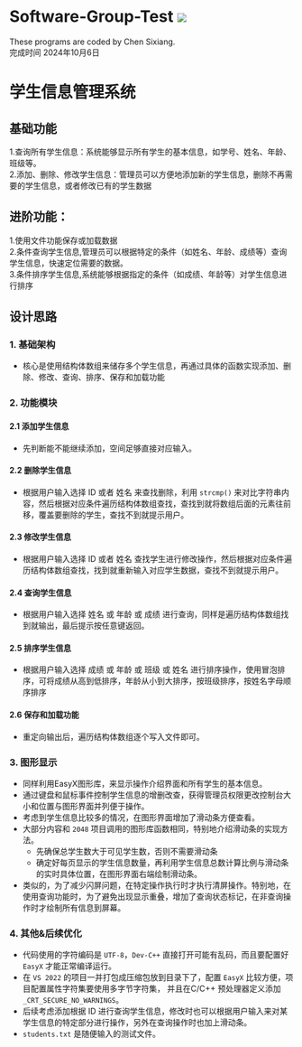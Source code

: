 # Software-Group-Test ![](https://komarev.com/ghpvc/?username=Chen-dll)
These programs are coded by Chen Sixiang.  
完成时间 2024年10月6日  
# 学生信息管理系统
## 基础功能
1.查询所有学生信息：系统能够显示所有学生的基本信息，如学号、姓名、年龄、班级等。  
2.添加、删除、修改学生信息：管理员可以方便地添加新的学生信息，删除不再需要的学生信息，或者修改已有的学生数据  
## 进阶功能：
1.使用文件功能保存或加载数据  
2.条件查询学生信息,管理员可以根据特定的条件（如姓名、年龄、成绩等）查询学生信息，快速定位需要的数据。  
3.条件排序学生信息,系统能够根据指定的条件（如成绩、年龄等）对学生信息进行排序  

## 设计思路
### 1. **基础架构**
- 核心是使用结构体数组来储存多个学生信息，再通过具体的函数实现添加、删除、修改、查询、排序、保存和加载功能
### 2. **功能模块**
#### 2.1 **添加学生信息**
- 先判断能不能继续添加，空间足够直接对应输入。
#### 2.2 **删除学生信息**
- 根据用户输入选择 ID 或者 姓名 来查找删除，利用 `strcmp()` 来对比字符串内容，然后根据对应条件遍历结构体数组查找，查找到就将数组后面的元素往前移，覆盖要删除的学生，查找不到就提示用户。
#### 2.3 **修改学生信息**
- 根据用户输入选择 ID 或者 姓名 查找学生进行修改操作，然后根据对应条件遍历结构体数组查找，找到就重新输入对应学生数据，查找不到就提示用户。
#### 2.4 **查询学生信息**
- 根据用户输入选择 姓名 或 年龄 或 成绩 进行查询，同样是遍历结构体数组找到就输出，最后提示按任意键返回。
#### 2.5 **排序学生信息**
- 根据用户输入选择 成绩 或 年龄 或 班级 或 姓名 进行排序操作，使用冒泡排序，可将成绩从高到低排序，年龄从小到大排序，按班级排序，按姓名字母顺序排序
#### 2.6 **保存和加载功能**
- 重定向输出后，遍历结构体数组逐个写入文件即可。
### 3. **图形显示**
- 同样利用EasyX图形库，来显示操作介绍界面和所有学生的基本信息。
- 通过键盘和鼠标事件控制学生信息的增删改查，获得管理员权限更改控制台大小和位置与图形界面并列便于操作。
- 考虑到学生信息比较多的情况，在图形界面增加了滑动条方便查看。
- 大部分内容和 `2048` 项目调用的图形库函数相同，特别地介绍滑动条的实现方法。
  - 先确保总学生数大于可见学生数，否则不需要滑动条
  - 确定好每页显示的学生信息数量，再利用学生信息总数计算比例与滑动条的实时具体位置，在图形界面右端绘制滑动条。
- 类似的，为了减少闪屏问题，在特定操作执行时才执行清屏操作。特别地，在使用查询功能时，为了避免出现显示重叠，增加了查询状态标记，在非查询操作时才绘制所有信息到屏幕。
### 4. **其他&后续优化**
- 代码使用的字符编码是 `UTF-8`，`Dev-C++` 直接打开可能有乱码，而且要配置好 `EasyX` 才能正常编译运行。
- 在 `VS 2022` 的项目一并打包成压缩包放到目录下了，配置 `EasyX` 比较方便，项目配置属性字符集要使用多字节字符集， 并且在C/C++ 预处理器定义添加 `_CRT_SECURE_NO_WARNINGS`。
- 后续考虑添加根据 ID 进行查询学生信息，修改时也可以根据用户输入来对某学生信息的特定部分进行操作，另外在查询操作时也加上滑动条。
- `students.txt` 是随便输入的测试文件。


